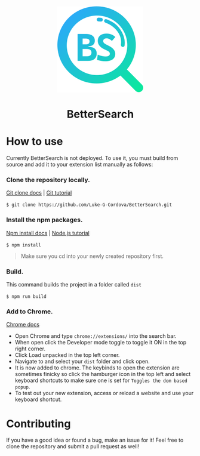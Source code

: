 <br/>
<p align="center">
  <img src="https://raw.githubusercontent.com/Luke-G-Cordova/BetterSearch/master/static/icons/logo_color.svg" alt="BetterSearch Logo">
</p>
<h1 align="center">BetterSearch</h1>

# How to use

Currently BetterSearch is not deployed. To use it, you must build from source and add it to your extension list manually as follows:

### Clone the repository locally.

[Git clone docs](https://docs.github.com/en/repositories/creating-and-managing-repositories/cloning-a-repository) | [Git tutorial](https://www.w3schools.com/git/default.asp)

`$ git clone https://github.com/Luke-G-Cordova/BetterSearch.git`

### Install the npm packages.

[Npm install docs](https://docs.npmjs.com/cli/v8/commands/npm-install) | [Node.js tutorial](https://www.w3schools.com/nodejs/default.asp)

`$ npm install`

> Make sure you cd into your newly created repository first.

### Build.

This command builds the project in a folder called `dist`

`$ npm run build`

### Add to Chrome.

[Chrome docs](https://support.google.com/chrome/a/answer/2714278?hl=en#:~:text=Go%20to%20chrome%3A%2F%2Fextensions,the%20app%20or%20extension%20folder.)

- Open Chrome and type `chrome://extensions/` into the search bar.
- When open click the Developer mode toggle to toggle it ON in the top right corner.
- Click Load unpacked in the top left corner.
- Navigate to and select your `dist` folder and click open.
- It is now added to chrome. The keybinds to open the extension are sometimes finicky so click the hamburger icon in the top left and select keyboard shortcuts to make sure one is set for `Toggles the dom based popup`.
- To test out your new extension, access or reload a website and use your keyboard shortcut.

# Contributing

If you have a good idea or found a bug, make an issue for it! Feel free to clone the repository and submit a pull request as well!

